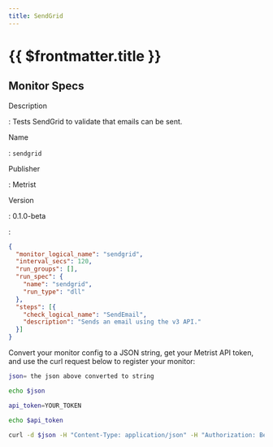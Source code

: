 ```yaml
---
title: SendGrid
---
```


# {{ $frontmatter.title }}

## Monitor Specs

Description

: Tests SendGrid to validate that emails can be sent.

Name

: `sendgrid`

Publisher

: Metrist

Version

: 0.1.0-beta

: &nbsp;


<!--@include: /parts/_1.md-->


<!--@include: /parts/_2.md-->


<!--@include: /parts/_3.md-->





<!--@include: /parts/_4.md-->


```json
{
  "monitor_logical_name": "sendgrid",
  "interval_secs": 120,
  "run_groups": [],
  "run_spec": {
    "name": "sendgrid",
    "run_type": "dll"
  },
  "steps": [{
    "check_logical_name": "SendEmail",
    "description": "Sends an email using the v3 API."
  }]
}
```




Convert your monitor config to a JSON string, get your Metrist API token, and use the curl request below to register your monitor:

```sh
json= the json above converted to string

echo $json

api_token=YOUR_TOKEN

echo $api_token

curl -d $json -H "Content-Type: application/json" -H "Authorization: Bearer $api_token" 'https://app.metrist.io/api/v0/monitor-config'

```

<!--@include: /parts/tips_api.md-->


<!--@include: /parts/_5.md-->


<!--@include: /parts/result.md-->